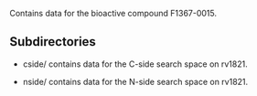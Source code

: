 Contains data for the bioactive compound F1367-0015.

## Subdirectories

- cside/ contains data for the C-side search space on rv1821.

- nside/ contains data for the N-side search space on rv1821.

